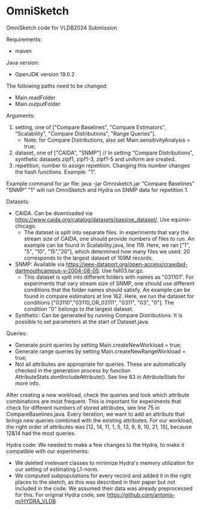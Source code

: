 # OmniSketch
OmniSketch code for VLDB2024 Submission

Requirements:
  - maven

Java version:
- OpenJDK version 19.0.2

The following paths need to be changed:
  - Main.readFolder
  - Main.outputFolder

Arguments:
1. setting, one of ["Compare Baselines", "Compare Estimators", "Scalability", "Compare Distributions", "Range Queries"].
    - Note: for Compare Distributions, also set Main.sensitivityAnalysis = true;
2. dataset, one of ["CAIDA", "SNMP"] // In setting "Compare Distributions", synthetic datasets zipf1, zipf1-3, zipf1-5 and uniform are created.
3. repetition, number to assign repetition. Changing this number changes the hash functions. Example: "1".

Example command for jar file:
java -jar Omnisketch.jar "Compare Baselines" "SNMP" "1"
will run OmniSketch and Hydra on SNMP data for repetition 1.


Datasets:
- CAIDA. Can be downloaded via https://www.caida.org/catalog/datasets/passive_dataset/. Use equinix-chicago.
    - The dataset is split into separate files. In experiments that vary the stream size of CAIDA, one should provide numbers of files to run. An example can be           found in Scalability.java, line 119. Here, we ran ["1", "5", "10", "15","20"], which determined how many files we used. 20 corresponds to the largest               dataset of 109M records.
- SNMP: Available via https://ieee-dataport.org/open-access/crawdad-dartmouthcampus-v-2004-08-05. Use fall03.tar.gz.
    - This dataset is split into different folders with names as "031101". For experiments that vary stream size of SNMP, one should use different conditions that         the folder names should satisfy. An example can be found in compare estimators at line 162. Here, we run the dataset for conditions ["03110","03110_OR_03111", "0311", "03", "0"]. The condition "0" belongs to the largest dataset.
- Synthetic: Can be generated by running Compare Distributions. It is possible to set parameters at the start of Dataset.java.
  
Queries:
- Generate point queries by setting Main.createNewWorkload = true;
- Generate range queries by setting Main.createNewRangeWorkload = true;
- Not all attributes are appropriate for queries. These are automatically checked in the generation process by function AttributeStats.dontIncludeAttribute(). See line 83 in AttributeStats for more info.

After creating a new workload, check the queries and look which attribute combinations are most frequent. This is important for experiments that check for different numbers of stored attributes, see line 75 in CompareBaselines.java. Every iteration, we want to add an attribute that brings new queries combined with the existing attributes. For our workload, the right order of attributes was [12, 14, 11, 1, 5, 13, 9, 8, 10, 21, 15], because 12&14 had the most queries.


Hydra code:
We needed to make a few changes to the Hydra, to make it compatible with our experiments:
- We deleted irrelevant classes to minimize Hydra's memory utilization for our setting of estimating L1-norm.
- We computed subpopulations for every record and added it in the right places to the sketch, as this was described in their paper but not included in the code. We assumed their data was already preprocessed for this.
For original Hydra code, see https://github.com/antonis-m/HYDRA_VLDB
